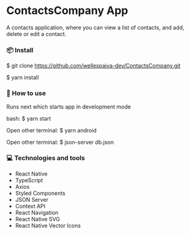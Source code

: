 # ContactsCompany App

A contacts application, where you can view a list of contacts, and add, delete or edit a contact.

### 📦 Install


$ git clone https://github.com/wellespaiva-dev/ContactsCompany.git

$ yarn install


### 🔨 How to use

Runs next which starts app in development mode

bash: 
$ yarn start

Open other terminal: 
$ yarn android

Open other terminal: 
$ json-server db.json



### :computer: Technologies and tools

- React Native
- TypeScript
- Axios
- Styled Components
- JSON Server
- Context API
- React Navigation
- React Native SVG
- React Native Vector Icons
